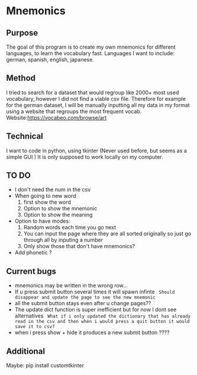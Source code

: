 # Mnemonics
## Purpose
The goal of this program is to create my own mnemonics for different languages, to learn the vocabulary fast. 
Languages I want to include: german, spanish, english, japanese.

## Method 
I tried to search for a dataset that would regroup like 2000+ most used vocabulary, however I did not find a viable csv file.
Therefore for example for the german dataset, I will be manually inputting all my data in my format using a website that regroups the most frequent vocab.
Website:https://vocabeo.com/browse/art
## Technical
I want to code in python, using tkinter (Never used before, but seems as a simple GUI )
It is only supposed to work locally on my computer.

## TO DO
* I don't need the num in the csv
* When going to new word
  1. first show the word
  2. Option to show the mnemonic
  3. Option to show the meaning
* Option to have modes:
  1. Random words each time you go next
  2. You can input the page where they are all sorted originally so just go through all by inputing a number
  3. Only show those that don't have mnemonics?
* Add phonetic ?
   
## Current bugs
* mnemonics may be written in the wrong row...
* If u press submit button several times it will spawn infinte
    ` Should disappear and update the page to see the new mnemonic`
* all the submit button stays even after u change pages??
* The update dict function is super inefficient but for now I dont see alternatives ` What if i only updated the dictionary that has already read in the csv and then when i would press a quit button it would save it to csv?`
* when i press show + hide it produces a new submit button ????
## Additional 



Maybe:
pip install customtkinter
